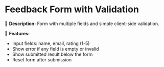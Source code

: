 # Feedback Form with Validation

📄 **Description:** Form with multiple fields and simple client-side validation.

🔧 **Features:**

-   Input fields: name, email, rating (1-5)
-   Show error if any field is empty or invalid
-   Show submitted result below the form
-   Reset form after submission
